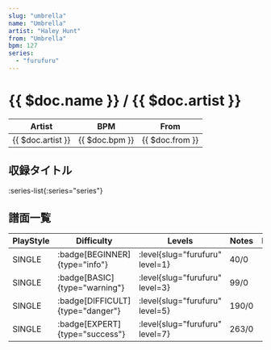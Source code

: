 ```yaml
---
slug: "umbrella"
name: "Umbrella"
artist: "Haley Hunt"
from: "Umbrella"
bpm: 127
series:
  - "furufuru"
---
```


# {{ $doc.name }} / {{ $doc.artist }}

|Artist|BPM|From|
|------|---|----|
|{{ $doc.artist }}|{{ $doc.bpm }}|{{ $doc.from }}|

## 収録タイトル

:series-list{:series="series"}

## 譜面一覧

|PlayStyle|Difficulty|Levels|Notes|Movie|
|---------|----------|------|-----|-----|
|SINGLE| :badge[BEGINNER]{type="info"}|<div class="field is-grouped is-grouped-multiline"> :level{slug="furufuru" level=1}</div>|40/0||
|SINGLE| :badge[BASIC]{type="warning"}|<div class="field is-grouped is-grouped-multiline"> :level{slug="furufuru" level=3}</div>|99/0||
|SINGLE| :badge[DIFFICULT]{type="danger"}|<div class="field is-grouped is-grouped-multiline"> :level{slug="furufuru" level=5}</div>|190/0||
|SINGLE| :badge[EXPERT]{type="success"}|<div class="field is-grouped is-grouped-multiline"> :level{slug="furufuru" level=7}</div>|263/0||
